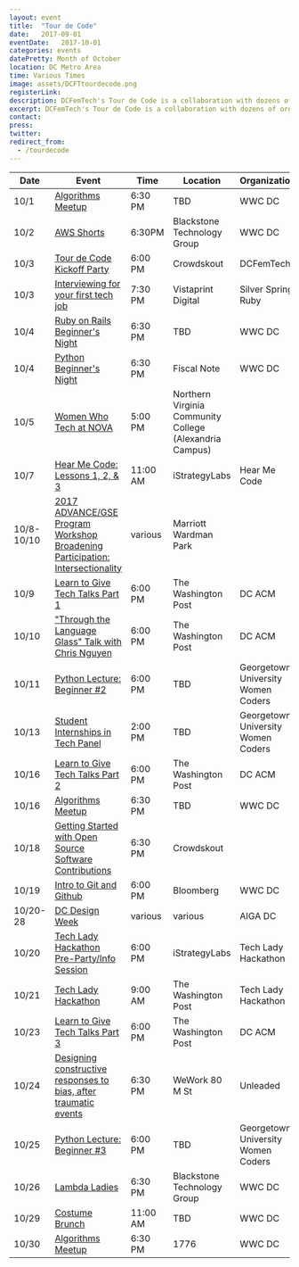 ```yaml
---
layout: event
title:  "Tour de Code"
date:   2017-09-01
eventDate:   2017-10-01
categories: events
datePretty: Month of October
location: DC Metro Area
time: Various Times
image: assets/DCFTtourdecode.png
registerLink:
description: DCFemTech's Tour de Code is a collaboration with dozens of organizations (Women Who Code DC, DC ACM, AIGA DC and more) to help you advance your technical skills. Get ready for an October filled with workshops and events to help beginners learn how to code and design!
excerpt: DCFemTech's Tour de Code is a collaboration with dozens of organizations (Women Who Code DC, DC ACM, AIGA DC and more) to help you advance your technical skills. Get ready for an October filled with workshops and events to help beginners learn how to code and design!
contact:
press:
twitter:
redirect_from:
  - /tourdecode
---
```



| Date |  Event | Time    | Location | Organization |
|------|--------|---------|----------|--------------|
| 10/1 | [Algorithms Meetup]() | 6:30 PM | TBD | WWC DC |
| 10/2 | [AWS Shorts](https://www.meetup.com/Women-Who-Code-DC/events/243174051/) | 6:30PM | Blackstone Technology Group | WWC DC |
| 10/3 | [Tour de Code Kickoff Party](https://tourdecodekickoff2017.splashthat.com/) | 6:00 PM | Crowdskout | DCFemTech |
| 10/3 | [Interviewing for your first tech job](https://www.meetup.com/United-Silver-Spring-Ruby/events/240639085/) | 7:30 PM | Vistaprint Digital | Silver Spring Ruby |
| 10/4 | [Ruby on Rails Beginner's Night](https://www.meetup.com/Women-Who-Code-DC/events/243473675/) | 6:30 PM | TBD | WWC DC |
| 10/4 | [Python Beginner's Night](https://www.meetup.com/Women-Who-Code-DC/events/243300343/) | 6:30 PM | Fiscal Note | WWC DC |
| 10/5 | [Women Who Tech at NOVA]() | 5:00 PM | Northern Virginia Community College (Alexandria Campus) |
| 10/7 | [Hear Me Code: Lessons 1, 2, & 3](https://hearmecode.com/) | 11:00 AM | iStrategyLabs | Hear Me Code |
| 10/8-10/10 | [2017 ADVANCE/GSE Program Workshop Broadening Participation: Intersectionality](https://awis.site-ym.com/events/EventDetails.aspx?id=929860) | various | Marriott Wardman Park |
| 10/9 | [Learn to Give Tech Talks Part 1](https://www.meetup.com/ACM-DC/events/242933808/) | 6:00 PM | The Washington Post | DC ACM |
| 10/10 | ["Throu­gh the Language Glass"­ Talk with Chris Nguyen](https://www.meetup.com/ACM-DC/events/242954315/) | 6:00 PM | The Washington Post | DC ACM |
| 10/11 | [Python Lecture: Beginner #2](http://guwecode.georgetown.domains/event/python-lecture-beginner-2/) | 6:00 PM | TBD | Georgetown University Women Coders |
| 10/13 | [Student Internships in Tech Panel](http://guwecode.georgetown.domains/event/student-internships-in-tech-panel/) | 2:00 PM | TBD | Georgetown University Women Coders |
| 10/16 | [Learn to Give Tech Talks Part 2](https://www.meetup.com/ACM-DC/events/242954241/) | 6:00 PM | The Washington Post | DC ACM |
| 10/16 | [Algorithms Meetup]() | 6:30 PM | TBD | WWC DC |
| 10/18 | [Getting Started with Open Source Software Contributions](http://go.crowdskout.com/dcfemtech-tour-de-code-session-getting-started-with-open-source-software-contributions) | 6:30 PM | Crowdskout |
| 10/19 | [Intro to Git and Github]() | 6:00 PM | Bloomberg | WWC DC |
| 10/20-28 | [DC Design Week](http://www.dcdesignweek.org/) | various | various | AIGA DC
| 10/20 | [Tech Lady Hackathon Pre-Party/Info Session](http://techladyhackathon.org/) | 6:00 PM | iStrategyLabs | Tech Lady Hackathon
| 10/21 | [Tech Lady Hackathon](http://techladyhackathon.org/) | 9:00 AM | The Washington Post | Tech Lady Hackathon
| 10/23 | [Learn to Give Tech Talks Part 3](https://www.meetup.com/ACM-DC/events/242954265/) | 6:00 PM | The Washington Post | DC ACM |
| 10/24 | [Designing constructive responses to bias, after traumatic events](https://www.eventbrite.com/e/unleaded-part-2-designing-constructive-responses-to-bias-after-traumatic-events-tickets-37952925221) | 6:30 PM | WeWork 80 M St | Unleaded |
| 10/25 | [Python Lecture: Beginner #3](http://guwecode.georgetown.domains/event/python-lecture-beginner-3/) | 6:00 PM | TBD | Georgetown University Women Coders |
| 10/26 | [Lambda Ladies](https://www.meetup.com/Women-Who-Code-DC/events/242932833/) | 6:30 PM | Blackstone Technology Group | WWC DC |
| 10/29 | [Costume Brunch]() | 11:00 AM | TBD | WWC DC |
| 10/30 | [Algorithms Meetup]() | 6:30 PM | 1776 | WWC DC |
